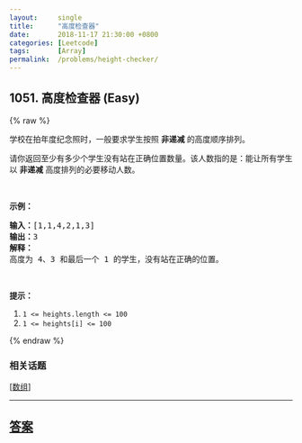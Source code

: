 ```yaml
---
layout:     single
title:      "高度检查器"
date:       2018-11-17 21:30:00 +0800
categories: [Leetcode]
tags:       [Array]
permalink:  /problems/height-checker/
---
```


## 1051. 高度检查器 (Easy)

{% raw %}

<p>学校在拍年度纪念照时，一般要求学生按照 <strong>非递减</strong> 的高度顺序排列。</p>

<p>请你返回至少有多少个学生没有站在正确位置数量。该人数指的是：能让所有学生以 <strong>非递减</strong> 高度排列的必要移动人数。</p>

<p>&nbsp;</p>

<p><strong>示例：</strong></p>

<pre><strong>输入：</strong>[1,1,4,2,1,3]
<strong>输出：</strong>3
<strong>解释：</strong>
高度为 4、3 和最后一个 1 的学生，没有站在正确的位置。</pre>

<p>&nbsp;</p>

<p><strong>提示：</strong></p>

<ol>
	<li><code>1 &lt;= heights.length &lt;= 100</code></li>
	<li><code>1 &lt;= heights[i] &lt;= 100</code></li>
</ol>

{% endraw %}

### 相关话题
  [[数组](https://github.com/openset/leetcode/tree/master/tag/array/README.md)]

---

## [答案](https://github.com/openset/leetcode/tree/master/problems/height-checker)
